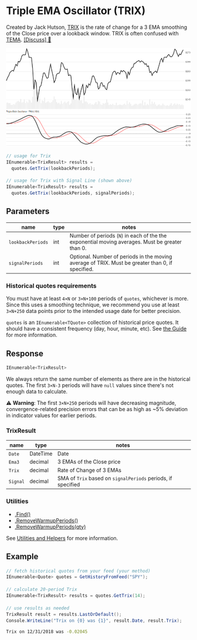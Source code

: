 # Triple EMA Oscillator (TRIX)

Created by Jack Hutson, [TRIX](https://en.wikipedia.org/wiki/Trix_(technical_analysis)) is the rate of change for a 3 EMA smoothing of the Close price over a lookback window.  TRIX is often confused with [TEMA](../Ema/README.md).
[[Discuss] :speech_balloon:](https://github.com/DaveSkender/Stock.Indicators/discussions/234 "Community discussion about this indicator")

![image](chart.png)

```csharp
// usage for Trix
IEnumerable<TrixResult> results =
  quotes.GetTrix(lookbackPeriods);

// usage for Trix with Signal Line (shown above)
IEnumerable<TrixResult> results =
  quotes.GetTrix(lookbackPeriods, signalPeriods);
```

## Parameters

| name | type | notes
| -- |-- |--
| `lookbackPeriods` | int | Number of periods (`N`) in each of the the exponential moving averages.  Must be greater than 0.
| `signalPeriods` | int | Optional.  Number of periods in the moving average of TRIX.  Must be greater than 0, if specified.

### Historical quotes requirements

You must have at least `4×N` or `3×N+100` periods of `quotes`, whichever is more.  Since this uses a smoothing technique, we recommend you use at least `3×N+250` data points prior to the intended usage date for better precision.

`quotes` is an `IEnumerable<TQuote>` collection of historical price quotes.  It should have a consistent frequency (day, hour, minute, etc).  See [the Guide](../../docs/GUIDE.md) for more information.

## Response

```csharp
IEnumerable<TrixResult>
```

We always return the same number of elements as there are in the historical quotes.  The first `3×N-3` periods will have `null` values since there's not enough data to calculate.

:warning: **Warning**: The first `3×N+250` periods will have decreasing magnitude, convergence-related precision errors that can be as high as ~5% deviation in indicator values for earlier periods.

### TrixResult

| name | type | notes
| -- |-- |--
| `Date` | DateTime | Date
| `Ema3` | decimal | 3 EMAs of the Close price
| `Trix` | decimal | Rate of Change of 3 EMAs
| `Signal` | decimal | SMA of `Trix` based on `signalPeriods` periods, if specified

### Utilities

- [.Find()](../../docs/UTILITIES.md#find-indicator-result-by-date)
- [.RemoveWarmupPeriods()](../../docs/UTILITIES.md#remove-warmup-periods)
- [.RemoveWarmupPeriods(qty)](../../docs/UTILITIES.md#remove-warmup-periods)

See [Utilities and Helpers](../../docs/UTILITIES.md#content) for more information.

## Example

```csharp
// fetch historical quotes from your feed (your method)
IEnumerable<Quote> quotes = GetHistoryFromFeed("SPY");

// calculate 20-period Trix
IEnumerable<TrixResult> results = quotes.GetTrix(14);

// use results as needed
TrixResult result = results.LastOrDefault();
Console.WriteLine("Trix on {0} was {1}", result.Date, result.Trix);
```

```bash
Trix on 12/31/2018 was -0.02045
```

